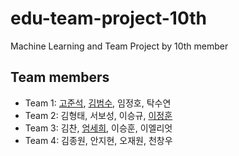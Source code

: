 # edu-team-project-10th
Machine Learning and Team Project by 10th member

## Team members
- Team 1: [고준석](@junseokko), [김범수](@beomso0), 임정호, 탁수연
- Team 2: 김형태, 서보성, 이승규, [이정훈](@notiona)
- Team 3: 김찬, [엄세희](@saeheeeom), 이승훈, 이엘리엇
- Team 4: 김종원, 안지현, 오재원, 천창우

